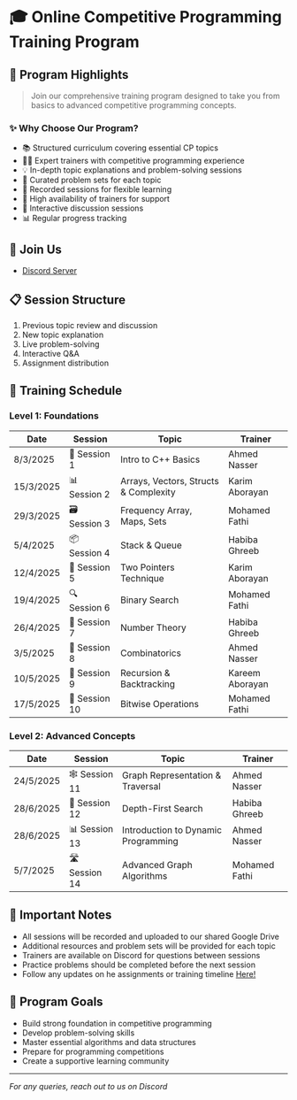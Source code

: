 # 🎓 Online Competitive Programming Training Program

## 🌟 Program Highlights
> Join our comprehensive training program designed to take you from basics to advanced competitive programming concepts.

### ✨ Why Choose Our Program?
- 📚 Structured curriculum covering essential CP topics
- 👨‍🏫 Expert trainers with competitive programming experience
- 💡 In-depth topic explanations and problem-solving sessions
- 📝 Curated problem sets for each topic
- 🎥 Recorded sessions for flexible learning
- 💬 High availability of trainers for support
- 🤝 Interactive discussion sessions
- 📊 Regular progress tracking

## 🔗 Join Us
- [Discord Server](https://discord.gg/Te27Q8Xa)

## 📋 Session Structure
1. Previous topic review and discussion
2. New topic explanation
3. Live problem-solving
4. Interactive Q&A
5. Assignment distribution

## 📅 Training Schedule

### Level 1: Foundations
| Date | Session | Topic | Trainer |
|------|---------|--------|---------|
| 8/3/2025 | 🔰 Session 1 | Intro to C++ Basics | Ahmed Nasser |
| 15/3/2025 | 📊 Session 2 | Arrays, Vectors, Structs & Complexity | Karim Aborayan |
| 29/3/2025 | 🗃️ Session 3 | Frequency Array, Maps, Sets | Mohamed Fathi |
| 5/4/2025 | 📦 Session 4 | Stack & Queue | Habiba Ghreeb |
| 12/4/2025 | 🔄 Session 5 | Two Pointers Technique | Karim Aborayan |
| 19/4/2025 | 🔍 Session 6 | Binary Search | Mohamed Fathi |
| 26/4/2025 | 🔢 Session 7 | Number Theory | Habiba Ghreeb |
| 3/5/2025 | 🎲 Session 8 | Combinatorics | Ahmed Nasser |
| 10/5/2025 | 🔁 Session 9 | Recursion & Backtracking | Kareem Aborayan |
| 17/5/2025 | 🔧 Session 10 | Bitwise Operations | Mohamed Fathi |

### Level 2: Advanced Concepts
| Date | Session | Topic | Trainer |
|------|---------|--------|---------|
| 24/5/2025 | 🕸️ Session 11 | Graph Representation & Traversal | Ahmed Nasser |
| 28/6/2025 | 🌳 Session 12 | Depth-First Search | Habiba Ghreeb |
| 28/6/2025 | 📊 Session 13 | Introduction to Dynamic Programming | Ahmed Nasser |
| 5/7/2025 | 🛣️ Session 14 | Advanced Graph Algorithms | Mohamed Fathi |


## 📝 Important Notes
- All sessions will be recorded and uploaded to our shared Google Drive
- Additional resources and problem sets will be provided for each topic
- Trainers are available on Discord for questions between sessions
- Practice problems should be completed before the next session
- Follow any updates on he assignments or training timeline [Here!](https://docs.google.com/spreadsheets/d/1h1-LNTE3nNuyd0LHTAQxpSYO1YK5f-gk/edit?gid=788019053#gid=788019053)

## 🎯 Program Goals
- Build strong foundation in competitive programming
- Develop problem-solving skills
- Master essential algorithms and data structures
- Prepare for programming competitions
- Create a supportive learning community

---
*For any queries, reach out to us on Discord*
